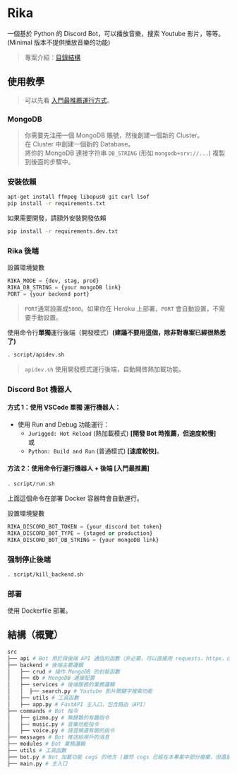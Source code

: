 # Rika

一個基於 Python 的 Discord Bot，可以播放音樂，搜索 Youtube 影片，等等。(Minimal 版本不提供播放音樂的功能)

> 專案介紹：[目錄結構](#結構概覽)

## 使用教學

> 可以先看 [入門最推薦運行方式](#方法-2使用命令行運行機器人--後端-入門最推薦)。

### MongoDB

> 你需要先注冊一個 MongoDB 賬號，然後創建一個新的 Cluster。  
> 在 Cluster 中創建一個新的 Database。  
> 將你的 MongoDB 連接字符串 `DB_STRING` (形如 `mongodb+srv://...`) 複製到後面的步驟中。

### 安裝依賴

```bash
apt-get install ffmpeg libopus0 git curl lsof
pip install -r requirements.txt
```

如果需要開發，請額外安裝開發依賴

```bash
pip install -r requirements.dev.txt
```

### Rika 後端

設置環境變數

```py
RIKA_MODE = {dev, stag, prod}
RIKA_DB_STRING = {your mongoDB link}
PORT = {your backend port}
```

> `PORT`通常設置成`5000`。如果你在 Heroku 上部署，`PORT` 會自動設置，不需要手動設置。

使用命令行**單獨**運行後端（開發模式）**(建議不要用這個，除非對專案已經很熟悉了)**

```bash
. script/apidev.sh
```

> `apidev.sh` 使用開發模式運行後端，自動開啓熱加載功能。

### Discord Bot 機器人

#### 方式 1：使用 VSCode **單獨** 運行機器人：

- 使用 Run and Debug 功能運行：
  - `Jurigged: Hot Reload` (熱加載模式) **[開發 Bot 時推薦，但速度較慢]**  
    或
  - `Python: Build and Run` (普通模式) **[速度較快]**。

#### 方法 2：使用命令行運行機器人 + 後端 **[入門最推薦]**

```bash
. script/run.sh
```

上面這個命令在部署 Docker 容器時會自動運行。

設置環境變數

```py
RIKA_DISCORD_BOT_TOKEN = {your discord bot token}
RIKA_DISCORD_BOT_TYPE = {staged or production}
RIKA_DISCORD_BOT_DB_STRING = {your mongoDB link}
```

### 强制停止後端

```bash
. script/kill_backend.sh
```

### 部署

使用 Dockerfile 部署。

## 結構（概覽）

```bash
src
├── api # Bot 用於與後端 API 通信的函數（非必要，可以直接用 requests，httpx，curl 等等的方式跟後端交互）
├── backend # 後端主要邏輯
│   ├── crud # 操作 MongoDB 的封裝函數
│   ├── db # MongoDB 連接配置
│   ├── services # 後端服務的業務邏輯
│   │  ├── search.py # Youtube 影片關鍵字搜索功能
│   ├── utils # 工具函數
│   ├── app.py # FastAPI 主入口，包含路由（API）
├── commands # Bot 指令
│   ├── gizmo.py # 無歸類的有趣指令
│   ├── music.py # 音樂功能指令
│   ├── voice.py # 語音頻道有關的指令
├── messages # Bot 推送給用戶的消息
├── modules # Bot 業務邏輯
├── utils # 工具函數
├── bot.py # Bot 加載功能 cogs 的地方 (雖然 cogs 已經在本專案中部分廢棄，但還是有部分遺留 cogs 的設計模式)
├── main.py # 主入口
```
